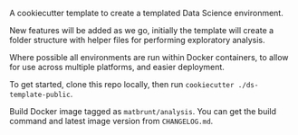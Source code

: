 A cookiecutter template to create a templated Data Science environment.

New features will be added as we go, initially the template will create a folder structure with helper files for performing exploratory analysis.

Where possible all environments are run within Docker containers, to allow for use across multiple platforms, and easier deployment.

To get started, clone this repo locally, then run `cookiecutter ./ds-template-public`.  

Build Docker image tagged as `matbrunt/analysis`. You can get the build command and latest image version from `CHANGELOG.md`.
